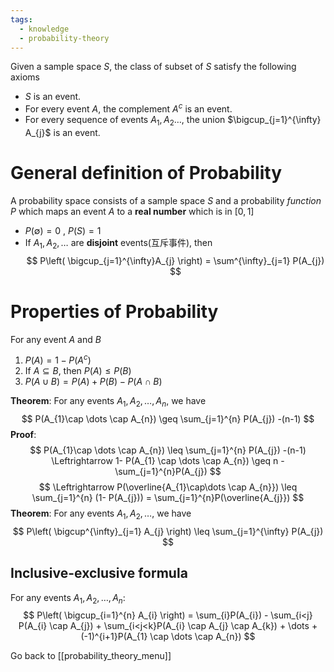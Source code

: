 ```yaml
---
tags:
  - knowledge
  - probability-theory
---
```

Given a sample space $S$, the class of subset of $S$ satisfy the following axioms
- $S$ is an event.
- For every event $A$, the complement $A^{c}$ is an event.
- For every sequence of events $A_{1}, A_{2}\dots$, the union $\bigcup_{j=1}^{\infty} A_{j}$ is an event.

# General definition of Probability
A probability space consists of a sample space $S$ and a probability *function* $P$  which maps an event $A$ to a **real number** which is in $[0,1]$ 
- $P(\emptyset) = 0$ , $P(S) = 1$
- If $A_{1}, A_{2}, \dots$ are **disjoint** events(互斥事件), then
$$
P\left( \bigcup_{j=1}^{\infty}A_{j} \right) = \sum^{\infty}_{j=1} P(A_{j})
$$

# Properties of Probability
For any event $A$ and $B$
1. $P(A) = 1- P(A^{c})$
2. If $A \subseteq B$, then $P(A) \leq P(B)$
3. $P(A \cup B) = P(A) + P(B) - P(A \cap B)$

**Theorem**: For any events $A_{1}, A_{2} ,\dots, A_{n}$, we have
$$
P(A_{1}\cap \dots \cap A_{n}) \geq \sum_{j=1}^{n} P(A_{j}) -(n-1)
$$
**Proof**: 
$$
P(A_{1}\cap \dots \cap A_{n}) \leq \sum_{j=1}^{n} P(A_{j}) -(n-1) \Leftrightarrow 1- P(A_{1} \cap \dots \cap A_{n}) \geq n - \sum_{j=1}^{n}P(A_{j})
$$
$$
\Leftrightarrow P(\overline{A_{1}\cap\dots \cap A_{n}}) \leq \sum_{j=1}^{n} (1- P(A_{j})) = \sum_{j=1}^{n}P(\overline{A_{j}})
$$
**Theorem**: For any events $A_{1}, A_{2}, \dots$, we have
$$
P\left( \bigcup^{\infty}_{j=1} A_{j} \right) \leq \sum_{j=1}^{\infty} P(A_{j})
$$

## Inclusive-exclusive formula
For any events $A_{1}, A_{2}, \dots, A_{n}$:
$$
P\left( \bigcup_{i=1}^{n} A_{i} \right) = \sum_{i}P(A_{i}) - \sum_{i<j} P(A_{i} \cap A_{j}) + \sum_{i<j<k}P(A_{i} \cap A_{j} \cap A_{k}) + \dots + (-1)^{i+1}P(A_{1} \cap \dots \cap A_{n})
$$

Go back to [[probability_theory_menu]]